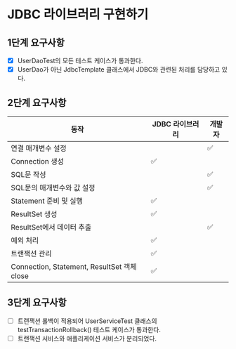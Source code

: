# JDBC 라이브러리 구현하기

## 1단계 요구사항

- [x] UserDaoTest의 모든 테스트 케이스가 통과한다.
- [x] UserDao가 아닌 JdbcTemplate 클래스에서 JDBC와 관련된 처리를 담당하고 있다.

## 2단계 요구사항

| 동작                                        | JDBC 라이브러리 | 개발자 |
|-------------------------------------------|------------|-----|
| 연결 매개변수 설정                                | 	          | ✅   |
| Connection 생성                             | ✅          |
| SQL문 작성                                   |            | ✅   |
| SQL문의 매개변수와 값 설정                          |            | ✅   |
| Statement 준비  및 실행                        | ✅          |
| ResultSet 생성                              | ✅          |
| ResultSet에서 데이터 추출                        |            | ✅   |
| 예외 처리                                     | ✅          |
| 트랜잭션 관리                                   | ✅          |
| Connection, Statement, ResultSet 객체 close | ✅          |

## 3단계 요구사항

- [ ] 트랜잭션 롤백이 적용되어 UserServiceTest 클래스의 testTransactionRollback() 테스트 케이스가 통과한다.
- [ ] 트랜잭션 서비스와 애플리케이션 서비스가 분리되었다.
